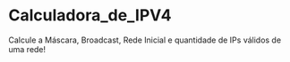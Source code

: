 # Calculadora_de_IPV4
 Calcule a Máscara, Broadcast, Rede Inicial e quantidade de IPs válidos de uma rede!
